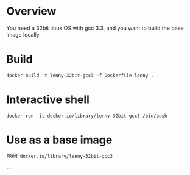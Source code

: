 # Overview

You need a 32bit linux OS with gcc 3.3, and you want to build the base image locally.

# Build

```
docker build -t lenny-32bit-gcc3 -f Dockerfile.lenny .
```

# Interactive shell

```
docker run -it docker.io/library/lenny-32bit-gcc3 /bin/bash
```

# Use as a base image

```
FROM docker.io/library/lenny-32bit-gcc3

...
```
